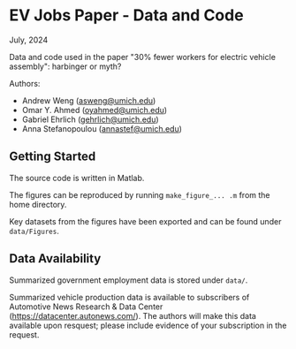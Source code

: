 # EV Jobs Paper - Data and Code

July, 2024

Data and code used in the paper "30% fewer workers for electric vehicle assembly": harbinger or myth?

Authors: 
- Andrew Weng (asweng@umich.edu)
- Omar Y. Ahmed (oyahmed@umich.edu)
- Gabriel Ehrlich (gehrlich@umich.edu)
- Anna Stefanopoulou (annastef@umich.edu)


## Getting Started

The source code is written in Matlab.

The figures can be reproduced by running `make_figure_... .m` from the home directory. 

Key datasets from the figures have been exported and can be found under `data/Figures`.

## Data Availability

Summarized government employment data is stored under `data/`.

Summarized vehicle production data is available to subscribers of Automotive News Research & Data Center (https://datacenter.autonews.com/). The authors will make this data available upon resquest; please include evidence of your subscription in the request.
